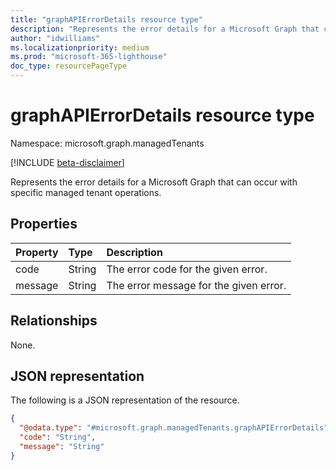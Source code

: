 ```yaml
---
title: "graphAPIErrorDetails resource type"
description: "Represents the error details for a Microsoft Graph that can occur with specific managed tenant operations."
author: "idwilliams"
ms.localizationpriority: medium
ms.prod: "microsoft-365-lighthouse"
doc_type: resourcePageType
---
```


# graphAPIErrorDetails resource type

Namespace: microsoft.graph.managedTenants

[!INCLUDE [beta-disclaimer](../../includes/beta-disclaimer.md)]

Represents the error details for a Microsoft Graph that can occur with specific managed tenant operations.

## Properties
|Property|Type|Description|
|:---|:---|:---|
|code|String|The error code for the given error.|
|message|String|The error message for the given error.|

## Relationships
None.

## JSON representation
The following is a JSON representation of the resource.
<!-- {
  "blockType": "resource",
  "@odata.type": "microsoft.graph.managedTenants.graphAPIErrorDetails"
}
-->
``` json
{
  "@odata.type": "#microsoft.graph.managedTenants.graphAPIErrorDetails",
  "code": "String",
  "message": "String"
}
```

